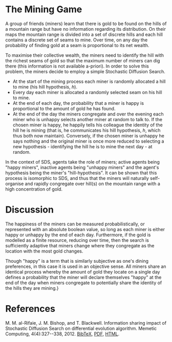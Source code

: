 # The Mining Game

A group of friends (miners) learn that there is gold to be found on the hills of a mountain range but have no information regarding its distribution.
On their maps the mountain range is divided into a set of discrete hills and each hill contains a discrete set of seams to mine.
Over time, on any day the probability of finding gold at a seam is proportional to its net wealth.

To maximise their collective wealth, the miners need to identify the hill with the richest seams of gold so that the maximum number of miners can dig there (this information is not available a-priori).
In order to solve this problem, the miners decide to employ a simple Stochastic Diffusion Search.

* At the start of the mining process each miner is randomly allocated a hill to mine (his hill hypothesis, *h*).
* Every day each miner is allocated a randomly selected seam on his hill to mine.
* At the end of each day, the probability that a miner is happy is proportional to the amount of gold he has found.
* At the end of the day the miners congregate and over the evening each miner who is unhappy selects another miner at random to talk to.
If the chosen miner is happy, he happily tells his colleague the identity of the hill he is mining (that is, he communicates his hill hypothesis, *h*, which thus both now maintain).
Conversely, if the chosen miner is unhappy he says nothing and the original miner is once more reduced to selecting a new hypothesis - identifying the hill he is to mine the next day - at random.

In the context of SDS, agents take the role of miners; active agents being "happy miners", inactive agents being "unhappy miners" and the agent's hypothesis being the miner's "hill-hypothesis".
It can be shown that this process is isomorphic to SDS, and thus that the miners will naturally self-organise and rapidly congregate over hill(s) on the mountain range with a high concentration of gold.

# Discussion
The happiness of the miners can be measured probabilistically, or represented with an absolute boolean value, so long as each miner is either happy or unhappy by the end of each day.
Furthermore, if the gold is modelled as a finite resource, reducing over time, then the search is sufficiently adaptive that miners change where they congregate as the location with the most gold changes.

Though "happy" is a term that is similarly subjective as one's dining preferences, in this case it is used in an objective sense. All miners share an identical process whereby the amount of gold they locate on a single day defines a probability that the miner will declare themselves "happy" at the end of the day when miners congregate to potentially share the identity of the hills they are mining.} 

# References

M. M. al-Rifaie, J. M. Bishop, and T. Blackwell. Information sharing impact of Stochastic Diffusion Search on differential evolution algorithm. Memetic Computing, 4(4):327--338, 2012.  [BibTeX](http://aomartin.ddns.net/sds-repository/journal_publications_bib.html#al2012information), [PDF](http://aomartin.ddns.net/sds-repository/downloads/al2012information.pdf), [HTML](http://link.springer.com/article/10.1007/s12293-012-0094-y/fulltext.html).
